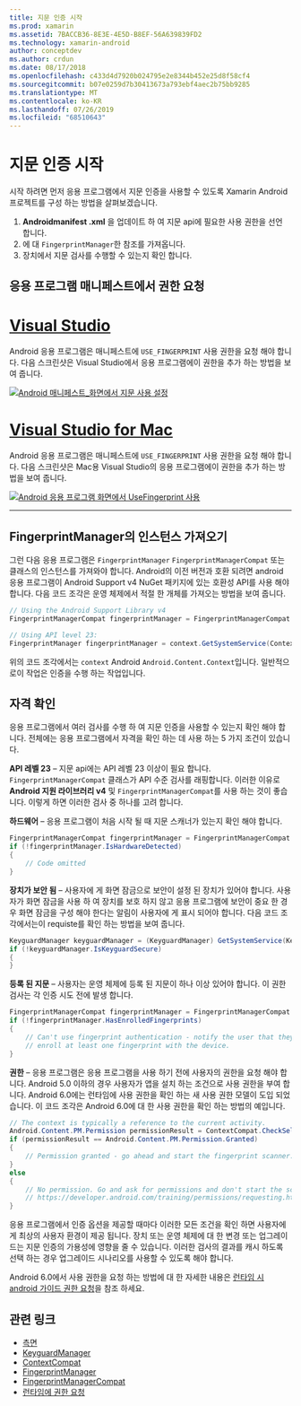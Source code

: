 ```yaml
---
title: 지문 인증 시작
ms.prod: xamarin
ms.assetid: 7BACCB36-8E3E-4E5D-B8EF-56A639839FD2
ms.technology: xamarin-android
author: conceptdev
ms.author: crdun
ms.date: 08/17/2018
ms.openlocfilehash: c433d4d7920b024795e2e8344b452e25d8f58cf4
ms.sourcegitcommit: b07e0259d7b30413673a793ebf4aec2b75bb9285
ms.translationtype: MT
ms.contentlocale: ko-KR
ms.lasthandoff: 07/26/2019
ms.locfileid: "68510643"
---
```

# <a name="getting-started-with-fingerprint-authentication"></a>지문 인증 시작

시작 하려면 먼저 응용 프로그램에서 지문 인증을 사용할 수 있도록 Xamarin Android 프로젝트를 구성 하는 방법을 살펴보겠습니다.

1. **Androidmanifest .xml** 을 업데이트 하 여 지문 api에 필요한 사용 권한을 선언 합니다.
2. 에 대 `FingerprintManager`한 참조를 가져옵니다.
3. 장치에서 지문 검사를 수행할 수 있는지 확인 합니다.

## <a name="requesting-permissions-in-the-application-manifest"></a>응용 프로그램 매니페스트에서 권한 요청

# <a name="visual-studiotabwindows"></a>[Visual Studio](#tab/windows)

Android 응용 프로그램은 매니페스트에 `USE_FINGERPRINT` 사용 권한을 요청 해야 합니다. 다음 스크린샷은 Visual Studio에서 응용 프로그램에이 권한을 추가 하는 방법을 보여 줍니다.

[![Android 매니페스트\_화면에서 지문 사용 설정](get-started-images/fingerprint-01-vs.png)](get-started-images/fingerprint-01-vs.png#lightbox) 

# <a name="visual-studio-for-mactabmacos"></a>[Visual Studio for Mac](#tab/macos)

Android 응용 프로그램은 매니페스트에 `USE_FINGERPRINT` 사용 권한을 요청 해야 합니다. 다음 스크린샷은 Mac용 Visual Studio의 응용 프로그램에이 권한을 추가 하는 방법을 보여 줍니다.

[![Android 응용 프로그램 화면에서 UseFingerprint 사용](get-started-images/fingerprint-01-xs.png)](get-started-images/fingerprint-01-xs.png#lightbox) 

-----

## <a name="getting-an-instance-of-the-fingerprintmanager"></a>FingerprintManager의 인스턴스 가져오기

그런 다음 응용 프로그램은 `FingerprintManager` `FingerprintManagerCompat` 또는 클래스의 인스턴스를 가져와야 합니다. Android의 이전 버전과 호환 되려면 android 응용 프로그램이 Android Support v4 NuGet 패키지에 있는 호환성 API를 사용 해야 합니다. 다음 코드 조각은 운영 체제에서 적절 한 개체를 가져오는 방법을 보여 줍니다. 

```csharp
// Using the Android Support Library v4
FingerprintManagerCompat fingerprintManager = FingerprintManagerCompat.From(context);

// Using API level 23:
FingerprintManager fingerprintManager = context.GetSystemService(Context.FingerprintService) as FingerprintManager;
```  

위의 코드 조각에서는 `context` Android `Android.Content.Context`입니다. 일반적으로이 작업은 인증을 수행 하는 작업입니다.

## <a name="checking-for-eligibility"></a>자격 확인

응용 프로그램에서 여러 검사를 수행 하 여 지문 인증을 사용할 수 있는지 확인 해야 합니다. 전체에는 응용 프로그램에서 자격을 확인 하는 데 사용 하는 5 가지 조건이 있습니다.  

**API 레벨 23** &ndash; 지문 api에는 API 레벨 23 이상이 필요 합니다. `FingerprintManagerCompat` 클래스가 API 수준 검사를 래핑합니다. 이러한 이유로 **Android 지원 라이브러리 v4** 및 `FingerprintManagerCompat`를 사용 하는 것이 좋습니다. 이렇게 하면 이러한 검사 중 하나를 고려 합니다.

**하드웨어** &ndash; 응용 프로그램이 처음 시작 될 때 지문 스캐너가 있는지 확인 해야 합니다.

```csharp
FingerprintManagerCompat fingerprintManager = FingerprintManagerCompat.From(context);
if (!fingerprintManager.IsHardwareDetected)
{
    // Code omitted
}
```

**장치가 보안 됨** &ndash; 사용자에 게 화면 잠금으로 보안이 설정 된 장치가 있어야 합니다. 사용자가 화면 잠금을 사용 하 여 장치를 보호 하지 않고 응용 프로그램에 보안이 중요 한 경우 화면 잠금을 구성 해야 한다는 알림이 사용자에 게 표시 되어야 합니다. 다음 코드 조각에서는이 requiste를 확인 하는 방법을 보여 줍니다.

```csharp
KeyguardManager keyguardManager = (KeyguardManager) GetSystemService(KeyguardService);
if (!keyguardManager.IsKeyguardSecure)
{
}
```

**등록 된 지문** &ndash; 사용자는 운영 체제에 등록 된 지문이 하나 이상 있어야 합니다. 이 권한 검사는 각 인증 시도 전에 발생 합니다.

```csharp
FingerprintManagerCompat fingerprintManager = FingerprintManagerCompat.From(context);
if (!fingerprintManager.HasEnrolledFingerprints)
{
    // Can't use fingerprint authentication - notify the user that they need to
    // enroll at least one fingerprint with the device.
}
```

**권한** &ndash; 응용 프로그램은 응용 프로그램을 사용 하기 전에 사용자의 권한을 요청 해야 합니다. Android 5.0 이하의 경우 사용자가 앱을 설치 하는 조건으로 사용 권한을 부여 합니다. Android 6.0에는 런타임에 사용 권한을 확인 하는 새 사용 권한 모델이 도입 되었습니다. 이 코드 조각은 Android 6.0에 대 한 사용 권한을 확인 하는 방법의 예입니다.

```csharp
// The context is typically a reference to the current activity.
Android.Content.PM.Permission permissionResult = ContextCompat.CheckSelfPermission(context, Manifest.Permission.UseFingerprint);
if (permissionResult == Android.Content.PM.Permission.Granted)
{
    // Permission granted - go ahead and start the fingerprint scanner.
}
else
{
    // No permission. Go and ask for permissions and don't start the scanner. See
    // https://developer.android.com/training/permissions/requesting.html
}
```

응용 프로그램에서 인증 옵션을 제공할 때마다 이러한 모든 조건을 확인 하면 사용자에 게 최상의 사용자 환경이 제공 됩니다. 장치 또는 운영 체제에 대 한 변경 또는 업그레이드는 지문 인증의 가용성에 영향을 줄 수 있습니다. 이러한 검사의 결과를 캐시 하도록 선택 하는 경우 업그레이드 시나리오를 사용할 수 있도록 해야 합니다.

Android 6.0에서 사용 권한을 요청 하는 방법에 대 한 자세한 내용은 [런타임 시 android 가이드 권한 요청](https://developer.android.com/training/permissions/requesting.html)을 참조 하세요.

## <a name="related-links"></a>관련 링크

- [측면](xref:Android.Content.Context)
- [KeyguardManager](xref:Android.App.KeyguardManager)
- [ContextCompat](https://developer.android.com/reference/android/support/v4/content/ContextCompat)
- [FingerprintManager](https://developer.android.com/reference/android/hardware/fingerprint/FingerprintManager.html)
- [FingerprintManagerCompat](https://developer.android.com/reference/android/support/v4/hardware/fingerprint/FingerprintManagerCompat.html)
- [런타임에 권한 요청](https://developer.android.com/training/permissions/requesting.html)
